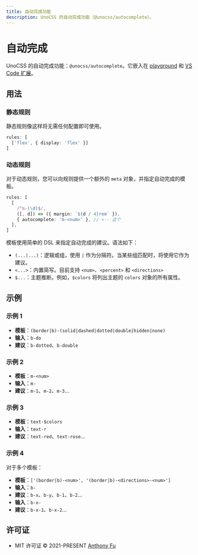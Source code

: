 ```yaml
---
title: 自动完成功能
description: UnoCSS 的自动完成功能（@unocss/autocomplete）。
---
```


# 自动完成

UnoCSS 的自动完成功能：`@unocss/autocomplete`。它嵌入在 <a href="/play" target="_blank" rel="noreferrer">playground</a> 和 [VS Code 扩展](/integrations/vscode)。

## 用法

### 静态规则

静态规则像这样将无需任何配置即可使用。

```ts
rules: [
  ['flex', { display: 'flex' }]
]
```

### 动态规则

对于动态规则，您可以向规则提供一个额外的 `meta` 对象，并指定自动完成的模板。

```ts
rules: [
  [
    /^m-(\d)$/,
    ([, d]) => ({ margin: `${d / 4}rem` }),
    { autocomplete: 'm-<num>' }, // <-- 这个
  ],
]
```

模板使用简单的 DSL 来指定自动完成的建议。语法如下：

- `(...|...)`：逻辑或组，使用 `|` 作为分隔符。当某些组匹配时，将使用它作为建议。
- `<...>`：内置简写。目前支持 `<num>`、`<percent>` 和 `<directions>`
- `$...`：主题推断。例如，`$colors` 将列出主题的 `colors` 对象的所有属性。

## 示例

### 示例 1

- **模板**：`(border|b)-(solid|dashed|dotted|double|hidden|none)`
- **输入**：`b-do`
- **建议**：`b-dotted`、`b-double`

### 示例 2

- **模板**：`m-<num>`
- **输入**：`m-`
- **建议**：`m-1`、`m-2`、`m-3`…

### 示例 3

- **模板**：`text-$colors`
- **输入**：`text-r`
- **建议**：`text-red`、`text-rose`…

### 示例 4

对于多个模板：

- **模板**：`['(border|b)-<num>', '(border|b)-<directions>-<num>']`
- **输入**：`b-`
- **建议**：`b-x`、`b-y`、`b-1`、`b-2`…
- **输入**：`b-x-`
- **建议**：`b-x-1`、`b-x-2`…

## 许可证

- MIT 许可证 &copy; 2021-PRESENT [Anthony Fu](https://github.com/antfu)
